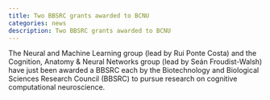 ```yaml
---
title: Two BBSRC grants awarded to BCNU
categories: news
description: Two BBSRC grants awarded to BCNU
---
```


The Neural and Machine Learning group (lead by Rui Ponte Costa) and the Cognition, Anatomy & Neural Networks group (lead by Seán Froudist-Walsh) have just been awarded a BBSRC each by the Biotechnology and Biological Sciences Research Council (BBSRC) to pursue research on cognitive computational neuroscience.
